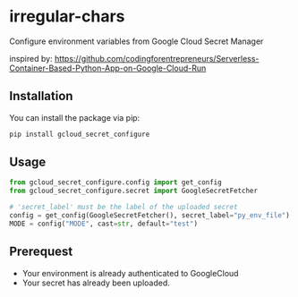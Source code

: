 # irregular-chars
Configure environment variables from Google Cloud Secret Manager

inspired by: https://github.com/codingforentrepreneurs/Serverless-Container-Based-Python-App-on-Google-Cloud-Run

## Installation

You can install the package via pip:
```bash
pip install gcloud_secret_configure
```

## Usage
```py
from gcloud_secret_configure.config import get_config
from gcloud_secret_configure.secret import GoogleSecretFetcher

# 'secret_label' must be the label of the uploaded secret
config = get_config(GoogleSecretFetcher(), secret_label="py_env_file")
MODE = config("MODE", cast=str, default="test")
```

## Prerequest
- Your environment is already authenticated to GoogleCloud
- Your secret has already been uploaded.
